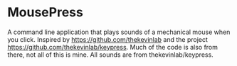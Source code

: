 # MousePress
A command line application that plays sounds of a mechanical mouse when you click.
Inspired by https://github.com/thekevinlab and the project https://github.com/thekevinlab/keypress.
Much of the code is also from there, not all of this is mine.
All sounds are from thekevinlab/keypress.
